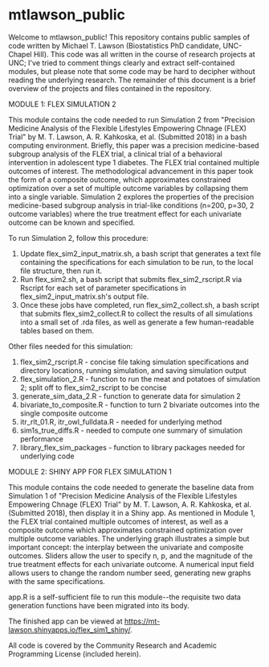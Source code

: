 # mtlawson_public

Welcome to mtlawson_public! This repository contains public samples of code written by Michael T. Lawson (Biostatistics PhD candidate, UNC-Chapel Hill). This code was all written in the course of research projects at UNC; I've tried to comment things clearly and extract self-contained modules, but please note that some code may be hard to decipher without reading the underlying research. The remainder of this document is a brief overview of the projects and files contained in the repository.



MODULE 1: FLEX SIMULATION 2

This module contains the code needed to run Simulation 2 from "Precision Medicine Analysis of the Flexible Lifestyles Empowering Chnage (FLEX) Trial" by M. T. Lawson, A. R. Kahkoska, et al. (Submitted 2018) in a bash computing environment. Briefly, this paper was a precision medicine-based subgroup analysis of the FLEX trial, a clinical trial of a behavioral intervention in adolescent type 1 diabetes. The FLEX trial contained multiple outcomes of interest. The methodological advancement in this paper took the form of a composite outcome, which approximates constrained optimization over a set of multiple outcome variables by collapsing them into a single variable. Simulation 2 explores the properties of the precision medicine-based subgroup analysis in trial-like conditions (n=200, p=30, 2 outcome variables) where the true treatment effect for each univariate outcome can be known and specified.

To run Simulation 2, follow this procedure:
1) Update flex_sim2_input_matrix.sh, a bash script that generates a text file containing the specifications for each simulation to be run, to the local file structure, then run it.
2) Run flex_sim2.sh, a bash script that submits flex_sim2_rscript.R via Rscript for each set of parameter specifications in flex_sim2_input_matrix.sh's output file.
3) Once these jobs have completed, run flex_sim2_collect.sh, a bash script that submits flex_sim2_collect.R to collect the results of all simulations into a small set of .rda files, as well as generate a few human-readable tables based on them.

Other files needed for this simulation:
1) flex_sim2_rscript.R - concise file taking simulation specifications and directory locations, running simulation, and saving simulation output
2) flex_simulation_2.R - function to run the meat and potatoes of simulation 2; split off to flex_sim2_rscript to be concise
3) generate_sim_data_2.R - function to generate data for simulation 2
4) bivariate_to_composite.R - function to turn 2 bivariate outcomes into the single composite outcome
5) itr_rlt_01.R, itr_owl_fulldata.R - needed for underlying method
6) sim1s_true_diffs.R - needed to compute one summary of simulation performance
7) library_flex_sim_packages - function to library packages needed for underlying code



MODULE 2: SHINY APP FOR FLEX SIMULATION 1

This module contains the code needed to generate the baseline data from Simulation 1 of "Precision Medicine Analysis of the Flexible Lifestyles Empowering Chnage (FLEX) Trial" by M. T. Lawson, A. R. Kahkoska, et al. (Submitted 2018), then display it in a Shiny app. As mentioned in Module 1, the FLEX trial contained multiple outcomes of interest, as well as a composite outcome which approximates constrained optimization over multiple outcome variables. The underlying graph illustrates a simple but important concept: the interplay between the univariate and composite outcomes. Sliders allow the user to specify n, p, and the magnitude of the true treatment effects for each univariate outcome. A numerical input field allows users to change the random number seed, generating new graphs with the same specifications.

app.R is a self-sufficient file to run this module--the requisite two data generation functions have been migrated into its body. 

The finished app can be viewed at https://mt-lawson.shinyapps.io/flex_sim1_shiny/.



All code is covered by the Community Research and Academic Programming License (included herein).
